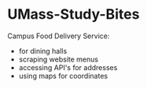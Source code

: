 # UMass-Study-Bites

Campus Food Delivery Service:
- for dining halls
- scraping website menus
- accessing API's for addresses
- using maps for coordinates
